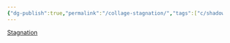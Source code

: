 ```yaml
---
{"dg-publish":true,"permalink":"/collage-stagnation/","tags":["c/shadow","c/abstract","c/line","c/red"],"created":"2024-01-02T19:54:12.420-05:00","updated":"2024-01-02T19:54:39.759-05:00"}
---
```



[Stagnation](https://www.instagram.com/p/CDKxIjvhWiD/)
